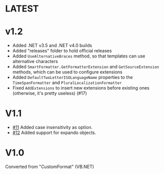 LATEST
====


v1.2
====
- Added .NET v3.5 and .NET v4.0 builds
- Added "releases" folder to hold official releases
- Added `UseAlternativeBraces` method, so that templates can use alternative characters
- Added `SmartFormatter.GetFormatterExtension` and `GetSourceExtension` methods, 
  which can be used to configure extensions
- Added `DefaultTwoLetterISOLanguageName` properties to the `TimeSpanFormatter` and `PluralLocalizationFormatter`
- Fixed `AddExtensions` to insert new extensions before existing ones (otherwise, it's pretty useless) (#17)

V1.1
====
- [#11](#11) Added case insensitivity as option.
- [#12](#12) Added support for expando objects.

[#11]: https://github.com/scottrippey/SmartFormat.NET/pull/11
[#12]: https://github.com/scottrippey/SmartFormat.NET/pull/12

V1.0
====
Converted from "CustomFormat" (VB.NET) 
